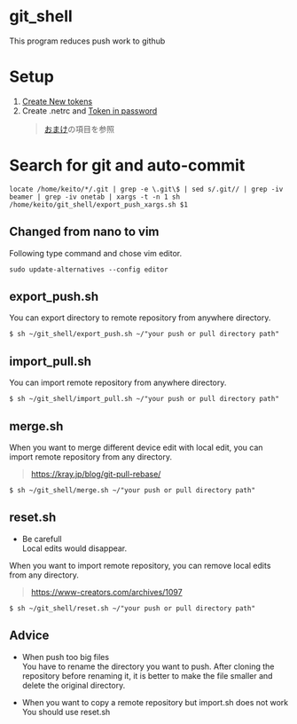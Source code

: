 # git_shell            
          
This program reduces push work to github          
          
# Setup            
1. [Create New tokens](https://qiita.com/kz800/items/497ec70bff3e555dacd0)          
1. Create .netrc and [Token in password](https://qiita.com/0uts1de/items/7eb13fea6ac5f02da44b)          
	> [おまけ](https://qiita.com/0uts1de/items/7eb13fea6ac5f02da44b#%E3%81%8A%E3%81%BE%E3%81%91)の項目を参照          

# Search for git and auto-commit
```
locate /home/keito/*/.git | grep -e \.git\$ | sed s/.git// | grep -iv beamer | grep -iv onetab | xargs -t -n 1 sh /home/keito/git_shell/export_push_xargs.sh $1 
```
          
## Changed from nano to vim      
      
Following type command and chose vim editor.      
      
```      
sudo update-alternatives --config editor      
```      
      
## export_push.sh           
    
You can export directory to remote repository from anywhere directory.    
            
```          
$ sh ~/git_shell/export_push.sh ~/"your push or pull directory path"            
```          
          
## import_pull.sh           
        
You can import remote repository from anywhere directory.    
    
```        
$ sh ~/git_shell/import_pull.sh ~/"your push or pull directory path"        
```        
      
## merge.sh           
        
When you want to merge different device edit with local edit, you can import remote repository from any directory.    
> https://kray.jp/blog/git-pull-rebase/  
    
```        
$ sh ~/git_shell/merge.sh ~/"your push or pull directory path"        
```        
    
## reset.sh           
        
* Be carefull    
	Local edits would disappear.    
	    
When you want to import remote repository, you can remove local edits from any directory.    
> https://www-creators.com/archives/1097  
    
```        
$ sh ~/git_shell/reset.sh ~/"your push or pull directory path"        
```        
    
## Advice

* When push too big files  
You have to rename the directory you want to push. After cloning the repository before renaming it, it is better to make the file smaller and delete the original directory.

* When you want to copy a remote repository but import.sh does not work  
You should use reset.sh

  

